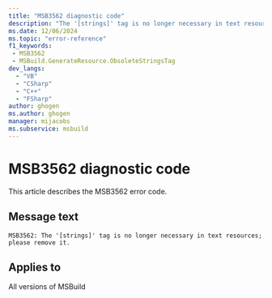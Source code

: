 ```yaml
---
title: "MSB3562 diagnostic code"
description: "The '[strings]' tag is no longer necessary in text resources; please remove it."
ms.date: 12/06/2024
ms.topic: "error-reference"
f1_keywords:
 - MSB3562
 - MSBuild.GenerateResource.ObsoleteStringsTag
dev_langs:
  - "VB"
  - "CSharp"
  - "C++"
  - "FSharp"
author: ghogen
ms.author: ghogen
manager: mijacobs
ms.subservice: msbuild
---
```


# MSB3562 diagnostic code

<!-- :::ErrorDefinitionDescription::: -->
<!-- :::editable-content name="introDescription"::: -->
This article describes the MSB3562 error code.
<!-- :::editable-content-end::: -->

## Message text

`MSB3562: The '[strings]' tag is no longer necessary in text resources; please remove it.`

<!-- :::editable-content name="postOutputDescription"::: -->
<!--
{StrBegin="MSB3562: "}
-->
<!-- :::editable-content-end::: -->
<!-- :::ErrorDefinitionDescription-end::: -->

## Applies to

All versions of MSBuild
